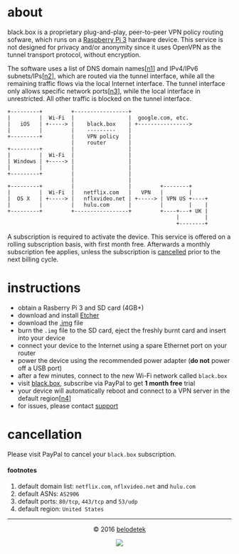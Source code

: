# about
black.box is a proprietary plug-and-play, peer-to-peer VPN policy routing sofware, which runs on a [Raspberry Pi 3](https://en.wikipedia.org/wiki/Raspberry_Pi) hardware device. This service is not designed for privacy and/or anonymity since it uses OpenVPN as the tunnel transport protocol, without encryption.

The software uses a list of DNS domain names[[n1](#footnotes)] and IPv4/IPv6 subnets/IPs[[n2](#footnotes)], which are routed via the tunnel interface, while all the remaining traffic flows via the local Internet interface. The tunnel interface only allows specific network ports[[n3](#footnotes)], while the local interface in unrestricted. All other traffic is blocked on the tunnel interface.

```
+---------+         +-----------------+
|         |  Wi-Fi  |                 |  google.com, etc.
|   iOS   | +-----> |    black.box    | +---------------->
|         |         |    ---------    |
+---------+         |    VPN policy   |
                    |    router       |
+---------+         |                 |
|         |  Wi-Fi  |                 |
| Windows | +-----> |                 |
|         |         |                 |
+---------+         |                 |
                    |                 |
+---------+         |                 |         +--------+
|         |  Wi-Fi  |   netflix.com   |   VPN   |        |
|  OS X   | +-----> |   nflxvideo.net | +-----> | VPN US +----+
|         |         |   hulu.com      |         |        |    |
+---------+         +-----------------+         +----+---+ UK |
                                                     |        |
                                                     +--------+
```

A subscription is required to activate the device. This service is offered on a rolling subscription basis, with first month free. Afterwards a monthly subscription fee applies, unless the subscription is [cancelled](#cancellation) prior to the next billing cycle.

# instructions
* obtain a Rasberry Pi 3 and SD card (4GB+)
* download and install [Etcher](http://www.etcher.io/)
* download the [.img](#) file
* burn the `.img` file to the SD card, eject the freshly burnt card and insert into your device
* connect your device to the Internet using a spare Ethernet port on your router
* power the device using the recommended power adapter (**do not** power off a USB port)
* after a few minutes, connect to the new Wi-Fi network called `black.box`
* visit [black.box](http://blackbox/), subscribe via PayPal to get **1 month free** trial
* your device will automatically reboot and connect to a VPN server in the default region[[n4](#footnotes)]
* for issues, please contact [support](mailto:blackbox@belodedenko.me)

# cancellation
Please visit PayPal to cancel your `black.box` subscription.

#### footnotes
1. default domain list: `netflix.com`, `nflxvideo.net` and `hulu.com`
2. default ASNs: `AS2906`
3. default ports: `80/tcp`, `443/tcp` and `53/udp`
4. default region: `United States`

<hr>
<p align="center">&copy; 2016 <a href="http://ab77.github.io/">belodetek</a></p>
<p align="center"><img src="https://avatars2.githubusercontent.com/u/2033996?v=3&s=50"></p>

